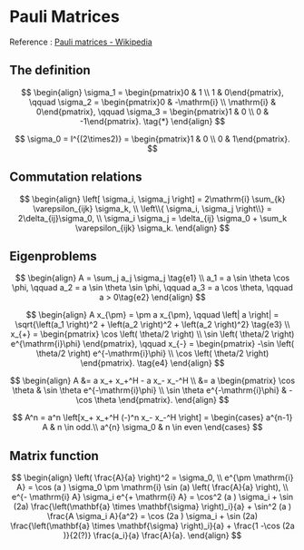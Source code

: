 # Pauli Matrices

Reference : [Pauli matrices - Wikipedia](https://en.wikipedia.org/wiki/Pauli_matrices)

## The definition


$$
\begin{align}
\sigma_1 =
\begin{pmatrix}0 & 1 \\
1 & 0\end{pmatrix},
\qquad
\sigma_2 =
\begin{pmatrix}0 & -\mathrm{i} \\
\mathrm{i} & 0\end{pmatrix},
\qquad
\sigma_3 =
\begin{pmatrix}1 & 0 \\
0 & -1\end{pmatrix}.
\tag{*}
\end{align} 
$$

$$
\sigma_0 = I^{(2\times2)} = 
\begin{pmatrix}1 & 0 \\
0 & 1\end{pmatrix}.
$$

## Commutation relations

$$
\begin{align}
\left[ \sigma_i, \sigma_j \right] = 2\mathrm{i} \sum_{k} \varepsilon_{ijk} \sigma_k, \\
\left\\{ \sigma_i, \sigma_j \right\\} = 2\delta_{ij}\sigma_0, \\
\sigma_i \sigma_j = \delta_{ij} \sigma_0 + \sum_k \varepsilon_{ijk} \sigma_k.
\end{align} 
$$

## Eigenproblems

$$
\begin{align}
A =
\sum_j a_j \sigma_j \tag{e1} \\
a_1 = 
a \sin \theta \cos \phi,
\qquad
a_2 = 
a \sin \theta \sin \phi,
\qquad
a_3 = 
a \cos \theta,
\qquad
a > 0\tag{e2}
\end{align} 
$$

$$
\begin{align}
A x_{\pm} =
\pm a x_{\pm}, 
\qquad
\left| a \right| = \sqrt{\left(a_1 \right)^2 + \left(a_2 \right)^2 + \left(a_2 \right)^2} \tag{e3} \\
x_{+} =
\begin{pmatrix}
\cos \left( \theta/2 \right) \\
\sin \left( \theta/2 \right) e^{\mathrm{i}\phi}
\end{pmatrix},
\qquad
x_{-} =
\begin{pmatrix}
-\sin \left( \theta/2 \right) e^{-\mathrm{i}\phi} \\
\cos \left( \theta/2 \right)
\end{pmatrix}. \tag{e4}
\end{align} 
$$

$$
\begin{align}
A &=
a x_+ x_+^H - a x_- x_-^H \\
&=
a 
\begin{pmatrix}
\cos \theta & \sin \theta e^{-\mathrm{i}\phi} \\
\sin \theta e^{-\mathrm{i}\phi} & - \cos \theta
\end{pmatrix}.
\end{align}
$$

$$
A^n = a^n \left[x_+ x_+^H (-)^n  x_- x_-^H \right] = 
\begin{cases}
a^{n-1} A & n \in odd.\\
a^{n} \sigma_0 & n \in even
\end{cases}
$$

## Matrix function
$$
\begin{align}
  \left( \frac{A}{a} \right)^2 = \sigma_0, \\
  e^{\pm \mathrm{i} A} =
  \cos (a ) \sigma_0 
  \pm
  \mathrm{i} \sin (a) \left( \frac{A}{a} \right), \\
  e^{- \mathrm{i} A} \sigma_i e^{+ \mathrm{i} A} =
  \cos^2 (a ) \sigma_i
  +
  \sin (2a) \frac{\left(\mathbf{a} \times \mathbf{\sigma} \right)_i}{a}
  +
  \sin^2 (a ) \frac{A \sigma_i A}{a^2} =
  \cos (2a ) \sigma_i
  +
  \sin (2a) \frac{\left(\mathbf{a} \times \mathbf{\sigma} \right)_i}{a}
  +
  \frac{1 -\cos (2a )}{2(?)} \frac{a_i}{a} \frac{A}{a}.
\end{align}
$$
